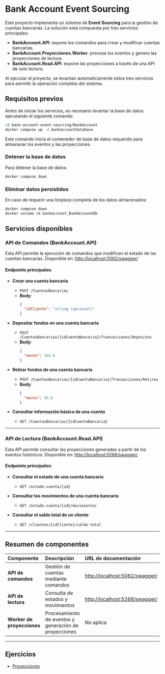 # Bank Account Event Sourcing

Este proyecto implementa un sistema de **Event Sourcing** para la gestión de cuentas bancarias.
La solución está compuesta por tres servicios principales:

- **BankAccount.API**: expone los comandos para crear y modificar cuentas bancarias.
- **BankAccount.Proyecciones.Worker**: procesa los eventos y genera las proyecciones de lectura.
- **BankAccount.Read.API**: expone las proyecciones a través de una API de solo lectura.

Al ejecutar el proyecto, se levantan automáticamente estos tres servicios para permitir la operación completa del sistema.

## Requisitos previos

Antes de iniciar los servicios, es necesario levantar la base de datos ejecutando el siguiente comando:

```bash
cd bank-account-event-sourcing/BankAccount
docker compose up -d bankaccountdatabase
```

Este comando inicia el contenedor de base de datos requerido para almacenar los eventos y las proyecciones.

### Detener la base de datos

Para detener la base de datos:

```bash
docker compose down
```

### Eliminar datos persistidos

En caso de requerir una limpieza completa de los datos almacenados:

```bash
docker compose down
docker volume rm bankaccount_BankAccountDb
```

## Servicios disponibles

### API de Comandos (BankAccount.API)

Esta API permite la ejecución de comandos que modifican el estado de las cuentas bancarias.
Disponible en: [http://localhost:5062/swagger/](http://localhost:5062/swagger/)

#### Endpoints principales:

- **Crear una cuenta bancaria**
  - `POST /CuentasBancarias`
  - **Body**:
    ```json
    {
      "idCliente": "string (opcional)"
    }
    ```

- **Depositar fondos en una cuenta bancaria**
  - `POST /CuentasBancarias/{idCuentaBancaria}/Transacciones/Depositos`
  - **Body**:
    ```json
    {
      "monto": 100.0
    }
    ```

- **Retirar fondos de una cuenta bancaria**
  - `POST /CuentasBancarias/{idCuentaBancaria}/Transacciones/Retiros`
  - **Body**:
    ```json
    {
      "monto": 50.0
    }
    ```

- **Consultar información básica de una cuenta**
  - `GET /CuentasBancarias/{idCuentaBancaria}`

---

### API de Lectura (BankAccount.Read.API)

Esta API permite consultar las proyecciones generadas a partir de los eventos históricos.
Disponible en: [http://localhost:5268/swagger/](http://localhost:5268/swagger/)

#### Endpoints principales:

- **Consultar el estado de una cuenta bancaria**
  - `GET /estado-cuenta/{id}`

- **Consultar los movimientos de una cuenta bancaria**
  - `GET /estado-cuenta/{id}/movimientos`

- **Consultar el saldo total de un cliente**
  - `GET /clientes/{idCliente}/saldo-total`

---

## Resumen de componentes

| Componente | Descripción | URL de documentación |
|:-----------|:------------|:----------------------|
| **API de comandos** | Gestión de cuentas mediante comandos | [http://localhost:5062/swagger/](http://localhost:5062/swagger/) |
| **API de lectura** | Consulta de estados y movimientos | [http://localhost:5268/swagger/](http://localhost:5268/swagger/) |
| **Worker de proyecciones** | Procesamiento de eventos y generación de proyecciones | No aplica |

---

## Ejercicios
- [Proyecciones](Ejercicios-MultiStreamProjection.md)
